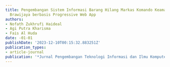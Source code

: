 ```yaml
---
title: Pengembangan Sistem Informasi Barang Hilang Markas Komando Keamanan Universitas
  Brawijaya berbasis Progressive Web App
authors:
- Nofath Zukhrufi Haideal
- Agi Putra Kharisma
- Fais Al Huda
date: -01-01
publishDate: '2023-12-10T00:15:32.883251Z'
publication_types:
- article-journal
publication: '*Jurnal Pengembangan Teknologi Informasi dan Ilmu Komputer e-ISSN*'
---
```

